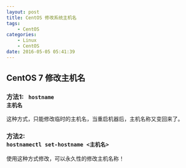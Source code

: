 ```yaml
---
layout: post
title: CentOS 修改系统主机名
tags: 
    - CentOS
categories: 
    - Linux
    - CentOS
date: 2016-05-05 05:41:39
---
```


## CentOS 7 修改主机名

### 方法1: <code> hostname 主机名</code>

这种方式，只能修改临时的主机名，当重启机器后，主机名称又变回来了。

### 方法2: <code> hostnamectl set-hostname <主机名>  </code>

使用这种方式修改，可以永久性的修改主机名称！
